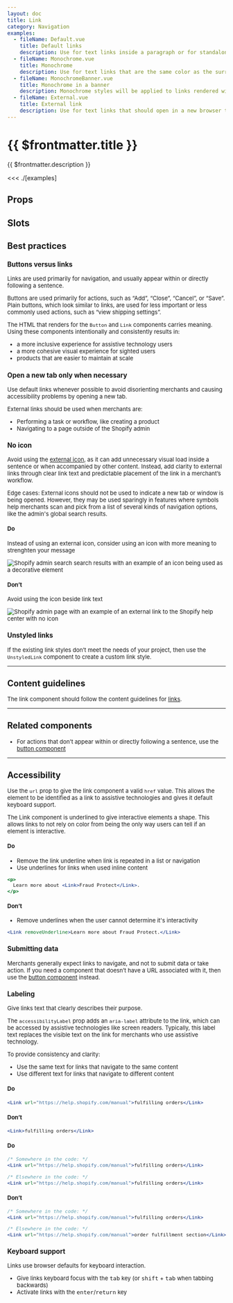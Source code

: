 ```yaml
---
layout: doc
title: Link
category: Navigation
examples:
  - fileName: Default.vue
    title: Default links
    description: Use for text links inside a paragraph or for standalone text. Default links open in the same browser tab.
  - fileName: Monochrome.vue
    title: Monochrome
    description: Use for text links that are the same color as the surrounding text.
  - fileName: MonochromeBanner.vue
    title: Monochrome in a banner
    description: Monochrome styles will be applied to links rendered within a `Banner`.
  - fileName: External.vue
    title: External link
    description: Use for text links that should open in a new browser tab (or window, depending on the merchant’s browser settings). Use this only when a default link might disrupt the merchant’s workflow.
---
```


# {{ $frontmatter.title }}

<Lede>

{{ $frontmatter.description }}

</Lede>

<Examples>

<<< ./[examples]

</Examples>

## Props

<PropsTable />

## Slots

<SlotsTable />

<div style="font-size: 0.8125rem">

## Best practices

### Buttons versus links

Links are used primarily for navigation, and usually appear within or directly following a sentence.

Buttons are used primarily for actions, such as “Add”, “Close”, “Cancel”, or “Save”. Plain buttons, which look similar to links, are used for less important or less commonly used actions, such as “view shipping settings”.

The HTML that renders for the `Button` and `Link` components carries meaning. Using these components intentionally and consistently results in:

- a more inclusive experience for assistive technology users
- a more cohesive visual experience for sighted users
- products that are easier to maintain at scale

### Open a new tab only when necessary

Use default links whenever possible to avoid disorienting merchants and causing accessibility problems by opening a new tab.

External links should be used when merchants are:

- Performing a task or workflow, like creating a product
- Navigating to a page outside of the Shopify admin

### No icon

Avoid using the [external icon](/icons?icon=ExternalMinor&q=external), as it can add unnecessary visual load inside a sentence or when accompanied by other content. Instead, add clarity to external links through clear link text and predictable placement of the link in a merchant’s workflow.

Edge cases: External icons should not be used to indicate a new tab or window is being opened. However, they may be used sparingly in features where symbols help merchants scan and pick from a list of several kinds of navigation options, like the admin's global search results.

<DoDont>

#### Do

Instead of using an external icon, consider using an icon with more meaning to strenghten your message

![Shopify admin search search results with an example of an icon being used as a decorative element](https://polaris.shopify.com/_next/image?url=%2Fimages%2Fcomponents%2Fnavigation%2Flink%2Fexternal-link-icon-decorative%402x.png&w=1080&q=75)

#### Don’t

Avoid using the icon beside link text

![Shopify admin page with an example of an external link to the Shopify help center with no icon](https://polaris.shopify.com/_next/image?url=%2Fimages%2Fcomponents%2Fnavigation%2Flink%2Fexternal-link-dont-example%402x.png&w=1080&q=75)

</DoDont>

### Unstyled links

If the existing link styles don’t meet the needs of your project, then use the `UnstyledLink` component to create a custom link style.

---

## Content guidelines

The link component should follow the content guidelines for [links](https://polaris.shopify.com/content/actionable-language#links).

---

## Related components

- For actions that don’t appear within or directly following a sentence, use the [button component](https://polaris.shopify.com/components/actions/button)

---

## Accessibility

Use the `url` prop to give the link component a valid `href` value. This allows the element to be identified as a link to assistive technologies and gives it default keyboard support.

The Link component is underlined to give interactive elements a shape. This allows links to not rely on color from being the only way users can tell if an element is interactive.

<DoDont>

#### Do

- Remove the link underline when link is repeated in a list or navigation
- Use underlines for links when used inline content

```jsx
<p>
  Learn more about <Link>Fraud Protect</Link>.
</p>
```

#### Don’t

- Remove underlines when the user cannot determine it's interactivity

```jsx
<Link removeUnderline>Learn more about Fraud Protect.</Link>
```

</DoDont>

### Submitting data

Merchants generally expect links to navigate, and not to submit data or take action. If you need a component that doesn’t have a URL associated with it, then use the [button component](https://polaris.shopify.com/components/actions/button) instead.

### Labeling

Give links text that clearly describes their purpose.

The `accessibilityLabel` prop adds an `aria-label` attribute to the link, which can be accessed by assistive technologies like screen readers. Typically, this label text replaces the visible text on the link for merchants who use assistive technology.

To provide consistency and clarity:

- Use the same text for links that navigate to the same content
- Use different text for links that navigate to different content

<DoDont>

#### Do

```jsx
<Link url="https://help.shopify.com/manual">fulfilling orders</Link>
```

#### Don’t

```jsx
<Link>fulfilling orders</Link>
```

</DoDont>

<DoDont>

#### Do

```jsx
/* Somewhere in the code: */
<Link url="https://help.shopify.com/manual">fulfilling orders</Link>

/* Elsewhere in the code: */
<Link url="https://help.shopify.com/manual">fulfilling orders</Link>
```

#### Don’t

```jsx
/* Somewhere in the code: */
<Link url="https://help.shopify.com/manual">fulfilling orders</Link>

/* Elsewhere in the code: */
<Link url="https://help.shopify.com/manual">order fulfillment section</Link>
```

</DoDont>

### Keyboard support

Links use browser defaults for keyboard interaction.

- Give links keyboard focus with the <kbd>tab</kbd> key (or <kbd>shift</kbd> + <kbd>tab</kbd> when tabbing backwards)
- Activate links with the <kbd>enter</kbd>/<kbd>return</kbd> key

</div>
